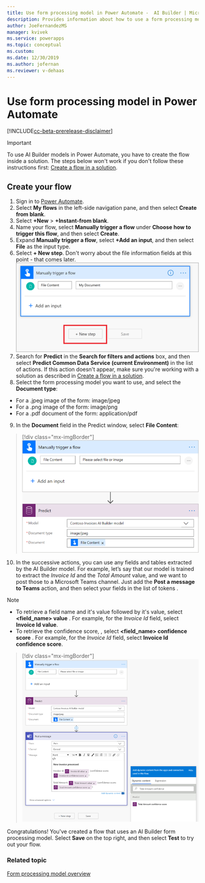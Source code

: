 ```yaml
---
title: Use form processing model in Power Automate -  AI Builder | Microsoft Docs
description: Provides information about how to use a form processing model in Power Automate
author: JoeFernandezMS
manager: kvivek
ms.service: powerapps
ms.topic: conceptual
ms.custom: 
ms.date: 12/30/2019
ms.author: jofernan
ms.reviewer: v-dehaas
---
```


# Use form processing model in Power Automate

[!INCLUDE[cc-beta-prerelease-disclaimer](./includes/cc-beta-prerelease-disclaimer.md)]

 > [!IMPORTANT]
 > To use AI Builder models in Power Automate, you have to create the flow inside a solution. The steps below won't work if you don't follow these instructions first: [Create a flow in a solution](/flow/create-flow-solution).

## Create your flow

1. Sign in to [Power Automate](https://flow.microsoft.com/).
1. Select **My flows** in the left-side navigation pane, and then select **Create from blank**.
1. Select **+New** > **+Instant-from blank**.
1. Name your flow, select **Manually trigger a flow** under **Choose how to trigger this flow**, and then select **Create**.
1. Expand **Manually trigger a flow**, select **+Add an input**, and then select **File** as the input type.
1. Select **+ New step**. Don't worry about the file information fields at this point - that comes later. 
![Expand 'manually trigger a flow'.](media/flow-add-input.png)
1. Search for **Predict** in the **Search for filters and actions** box, and then select **Predict Common Data Service (current Environment)** in the list of actions. If this action doesn't appear, make sure you're working with a solution as described in [Create a flow in a solution](/flow/create-flow-solution).
1. Select the form processing model you want to use, and select the **Document type**:

- For a .jpeg image of the form: image/jpeg
- For a .png image of the form: image/png
- For a .pdf document of the form: application/pdf

9. In the **Document** field in the Predict window, select **File Content**:

 > [!div class="mx-imgBorder"]
 > ![Select file content](media/flow-select-file-content.png "Select file content")

10. In the successive actions, you can use any fields and tables extracted by the AI Builder model. For example, let’s say that our model is trained to extract the *Invoice Id* and the *Total Amount* value, and we want to post those to a Microsoft Teams channel. Just add the **Post a message to Teams** action, and then select your fields in the list of tokens  .

 >[!NOTE]
 >
 >- To retrieve a field name and it's value followed by it's value, select **<field_name> value** . For example, for the *Invoice Id* field, select **Invoice Id value**.
 >- To retrieve the confidence score, , select **<field_name> confidence score** . For example, for the *Invoice Id* field, select **Invoice Id confidence score**.

  > [!div class="mx-imgBorder"]
 > ![Form processing flow overview](media/flow-fp-overview.png "Form processing flow overview")

Congratulations! You've created a flow that uses an AI Builder form processing model. Select **Save** on the top right, and then select **Test** to try out your flow.

### Related topic
[Form processing model overview](form-processing-model-overview.md)
